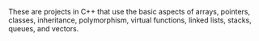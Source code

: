 These are projects in C++ that use the basic aspects of arrays, pointers, classes, inheritance, polymorphism,
virtual functions, linked lists, stacks, queues, and vectors. 

